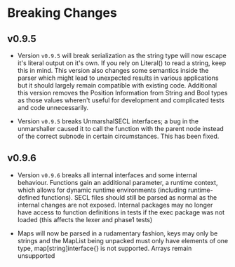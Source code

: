 # Breaking Changes

## v0.9.5

* Version `v0.9.5` will break serialization as the string type will now escape it's literal output on it's own. If you rely on Literal() to read a string, keep this in mind. This version also changes some semantics inside the parser which might lead to unexpected results in various applications but it should largely remain compatible with existing code. Additional this version removes the Position Information from String and Bool types as those values wheren't useful for development and complicated tests and code unnecessarily.

* Version `v0.9.5` breaks UnmarshalSECL interfaces; a bug in the unmarshaller caused it to call the function with the parent node instead of the correct subnode in certain circumstances. This has been fixed.

## v0.9.6

* Version `v0.9.6` breaks all internal interfaces and some internal behaviour. Functions gain an additional parameter, a runtime context, which allows for dynamic runtime environments (including runtime-defined functions). SECL files should still be parsed as normal as the internal changes are not exposed. Internal packages may no longer have access to function definitions in tests if the exec package was not loaded (this affects the lexer and phase1 tests)

* Maps will now be parsed in a rudamentary fashion, keys may only be strings and the MapList being unpacked must only have elements of one type, map[string]interface{} is not supported. Arrays remain unsupported